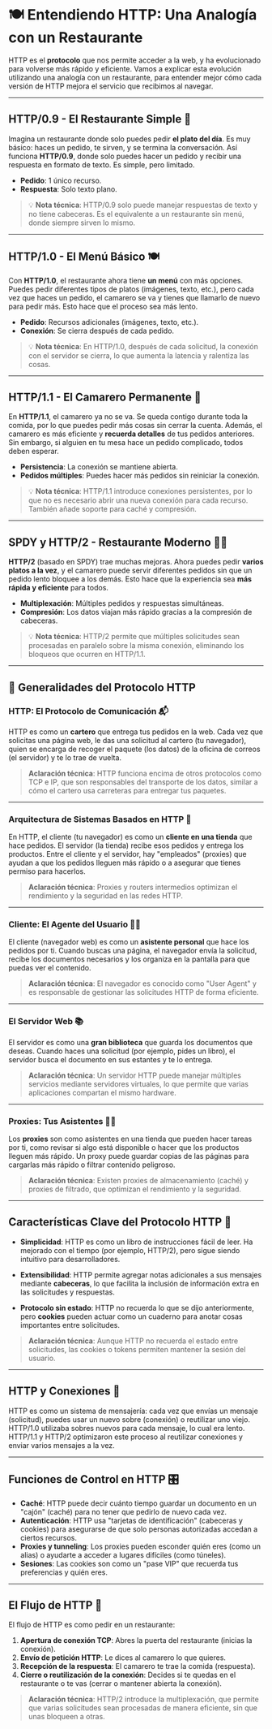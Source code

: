 # 🍽️ Entendiendo HTTP: Una Analogía con un Restaurante

HTTP es el **protocolo** que nos permite acceder a la web, y ha evolucionado para volverse más rápido y eficiente. Vamos a explicar esta evolución utilizando una analogía con un restaurante, para entender mejor cómo cada versión de HTTP mejora el servicio que recibimos al navegar.

---

## HTTP/0.9 - El Restaurante Simple 🥄

Imagina un restaurante donde solo puedes pedir **el plato del día**. Es muy básico: haces un pedido, te sirven, y se termina la conversación. Así funciona **HTTP/0.9**, donde solo puedes hacer un pedido y recibir una respuesta en formato de texto. Es simple, pero limitado.

- **Pedido**: 1 único recurso.
- **Respuesta**: Solo texto plano.

> 💡 **Nota técnica**: HTTP/0.9 solo puede manejar respuestas de texto y no tiene cabeceras. Es el equivalente a un restaurante sin menú, donde siempre sirven lo mismo.

---

## HTTP/1.0 - El Menú Básico 🍽️

Con **HTTP/1.0**, el restaurante ahora tiene **un menú** con más opciones. Puedes pedir diferentes tipos de platos (imágenes, texto, etc.), pero cada vez que haces un pedido, el camarero se va y tienes que llamarlo de nuevo para pedir más. Esto hace que el proceso sea más lento.

- **Pedido**: Recursos adicionales (imágenes, texto, etc.).
- **Conexión**: Se cierra después de cada pedido.

> 💡 **Nota técnica**: En HTTP/1.0, después de cada solicitud, la conexión con el servidor se cierra, lo que aumenta la latencia y ralentiza las cosas.

---

## HTTP/1.1 - El Camarero Permanente 🍴

En **HTTP/1.1**, el camarero ya no se va. Se queda contigo durante toda la comida, por lo que puedes pedir más cosas sin cerrar la cuenta. Además, el camarero es más eficiente y **recuerda detalles** de tus pedidos anteriores. Sin embargo, si alguien en tu mesa hace un pedido complicado, todos deben esperar.

- **Persistencia**: La conexión se mantiene abierta.
- **Pedidos múltiples**: Puedes hacer más pedidos sin reiniciar la conexión.

> 💡 **Nota técnica**: HTTP/1.1 introduce conexiones persistentes, por lo que no es necesario abrir una nueva conexión para cada recurso. También añade soporte para caché y compresión.

---

## SPDY y HTTP/2 - Restaurante Moderno 🍔🍟

**HTTP/2** (basado en SPDY) trae muchas mejoras. Ahora puedes pedir **varios platos a la vez**, y el camarero puede servir diferentes pedidos sin que un pedido lento bloquee a los demás. Esto hace que la experiencia sea **más rápida y eficiente** para todos.

- **Multiplexación**: Múltiples pedidos y respuestas simultáneas.
- **Compresión**: Los datos viajan más rápido gracias a la compresión de cabeceras.

> 💡 **Nota técnica**: HTTP/2 permite que múltiples solicitudes sean procesadas en paralelo sobre la misma conexión, eliminando los bloqueos que ocurren en HTTP/1.1.

---

## 🚀 Generalidades del Protocolo HTTP

### HTTP: El Protocolo de Comunicación 📬

HTTP es como un **cartero** que entrega tus pedidos en la web. Cada vez que solicitas una página web, le das una solicitud al cartero (tu navegador), quien se encarga de recoger el paquete (los datos) de la oficina de correos (el servidor) y te lo trae de vuelta.

> **Aclaración técnica**: HTTP funciona encima de otros protocolos como TCP e IP, que son responsables del transporte de los datos, similar a cómo el cartero usa carreteras para entregar tus paquetes.

---

### Arquitectura de Sistemas Basados en HTTP 🏢

En HTTP, el cliente (tu navegador) es como un **cliente en una tienda** que hace pedidos. El servidor (la tienda) recibe esos pedidos y entrega los productos. Entre el cliente y el servidor, hay "empleados" (proxies) que ayudan a que los pedidos lleguen más rápido o a asegurar que tienes permiso para hacerlos.

> **Aclaración técnica**: Proxies y routers intermedios optimizan el rendimiento y la seguridad en las redes HTTP.

---

### Cliente: El Agente del Usuario 🕵️‍♂️

El cliente (navegador web) es como un **asistente personal** que hace los pedidos por ti. Cuando buscas una página, el navegador envía la solicitud, recibe los documentos necesarios y los organiza en la pantalla para que puedas ver el contenido.

> **Aclaración técnica**: El navegador es conocido como "User Agent" y es responsable de gestionar las solicitudes HTTP de forma eficiente.

---

### El Servidor Web 📚

El servidor es como una **gran biblioteca** que guarda los documentos que deseas. Cuando haces una solicitud (por ejemplo, pides un libro), el servidor busca el documento en sus estantes y te lo entrega.

> **Aclaración técnica**: Un servidor HTTP puede manejar múltiples servicios mediante servidores virtuales, lo que permite que varias aplicaciones compartan el mismo hardware.

---

### Proxies: Tus Asistentes 👩‍💼

Los **proxies** son como asistentes en una tienda que pueden hacer tareas por ti, como revisar si algo está disponible o hacer que los productos lleguen más rápido. Un proxy puede guardar copias de las páginas para cargarlas más rápido o filtrar contenido peligroso.

> **Aclaración técnica**: Existen proxies de almacenamiento (caché) y proxies de filtrado, que optimizan el rendimiento y la seguridad.

---

## Características Clave del Protocolo HTTP 🔑

- **Simplicidad**: HTTP es como un libro de instrucciones fácil de leer. Ha mejorado con el tiempo (por ejemplo, HTTP/2), pero sigue siendo intuitivo para desarrolladores.
  
- **Extensibilidad**: HTTP permite agregar notas adicionales a sus mensajes mediante **cabeceras**, lo que facilita la inclusión de información extra en las solicitudes y respuestas.

- **Protocolo sin estado**: HTTP no recuerda lo que se dijo anteriormente, pero **cookies** pueden actuar como un cuaderno para anotar cosas importantes entre solicitudes.

> **Aclaración técnica**: Aunque HTTP no recuerda el estado entre solicitudes, las cookies o tokens permiten mantener la sesión del usuario.

---

## HTTP y Conexiones 🔄

HTTP es como un sistema de mensajería: cada vez que envías un mensaje (solicitud), puedes usar un nuevo sobre (conexión) o reutilizar uno viejo. HTTP/1.0 utilizaba sobres nuevos para cada mensaje, lo cual era lento. HTTP/1.1 y HTTP/2 optimizaron este proceso al reutilizar conexiones y enviar varios mensajes a la vez.

---

## Funciones de Control en HTTP 🎛️

- **Caché**: HTTP puede decir cuánto tiempo guardar un documento en un "cajón" (caché) para no tener que pedirlo de nuevo cada vez.
- **Autenticación**: HTTP usa "tarjetas de identificación" (cabeceras y cookies) para asegurarse de que solo personas autorizadas accedan a ciertos recursos.
- **Proxies y tunneling**: Los proxies pueden esconder quién eres (como un alias) o ayudarte a acceder a lugares difíciles (como túneles).
- **Sesiones**: Las cookies son como un "pase VIP" que recuerda tus preferencias y quién eres.

---

## El Flujo de HTTP 🍝

El flujo de HTTP es como pedir en un restaurante:

1. **Apertura de conexión TCP**: Abres la puerta del restaurante (inicias la conexión).
2. **Envío de petición HTTP**: Le dices al camarero lo que quieres.
3. **Recepción de la respuesta**: El camarero te trae la comida (respuesta).
4. **Cierre o reutilización de la conexión**: Decides si te quedas en el restaurante o te vas (cerrar o mantener abierta la conexión).

> **Aclaración técnica**: HTTP/2 introduce la multiplexación, que permite que varias solicitudes sean procesadas de manera eficiente, sin que unas bloqueen a otras.